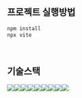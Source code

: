 ## 프로젝트 실행방법

```sh
npm install
npx vite
```

<br/>

## 기술스택

<img src="https://img.shields.io/badge/React-61DAFB?style=for-the-badge&logo=React&logoColor=white"><img src="https://img.shields.io/badge/ReactRouter-CA4245?style=for-the-badge&logo=React Router&logoColor=white"><img src="https://img.shields.io/badge/Redux toolkit-764ABC?style=for-the-badge&logo=Redux&logoColor=white"><img src="https://img.shields.io/badge/styled_components-DB7093?style=for-the-badge&logo=styled-components&logoColor=white"><img src="https://img.shields.io/badge/Tailwind CSS-06B6D4?style=for-the-badge&logo=Tailwind CSS&logoColor=white"><img src="https://img.shields.io/badge/PostCSS-DD3A0A?style=for-the-badge&logo=PostCSS&logoColor=white"><img src="https://img.shields.io/badge/Prettier-F7B93E?style=for-the-badge&logo=Prettier&logoColor=white"><img src="https://img.shields.io/badge/Vite-646CFF?style=for-the-badge&logo=Vite&logoColor=white"><img src="https://img.shields.io/badge/Vercel-000000?style=for-the-badge&logo=Vercel&logoColor=white">

<br />
